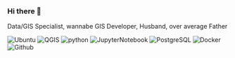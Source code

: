 ### Hi there 👋

<!--
**SimoParmeg/SimoParmeg** is a ✨ _special_ ✨ repository because its `README.md` (this file) appears on your GitHub profile.

Here are some ideas to get you started:

- 🔭 I’m currently working on ...
- 🌱 I’m currently learning ...
- 👯 I’m looking to collaborate on ...
- 🤔 I’m looking for help with ...
- 💬 Ask me about ...
- 📫 How to reach me: ...
- 😄 Pronouns: ...
- ⚡ Fun fact: ...
-->
Data/GIS Specialist, wannabe GIS Developer, Husband, over average Father

![Ubuntu](https://img.shields.io/badge/Linux-red?logo=linux&logoColor=black) ![QGIS](https://img.shields.io/badge/-QGIS-grey?logo=qgis) ![python](https://img.shields.io/badge/-Python-black?logo=Python&color=blue&logoColor=ffd700) ![JupyterNotebook](https://img.shields.io/badge/-JupyterNotebook-lightblue?logo=jupyter) ![PostgreSQL](https://img.shields.io/badge/-PostgreSQL-336791?&logo=postgresql&logoColor=white) ![Docker](https://img.shields.io/badge/-Docker-lightblue?style=flat-square&logo=docker) ![Github](https://img.shields.io/badge/-GitHub-181717?style=flat-square&logo=github)
